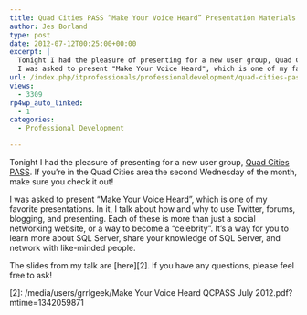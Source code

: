 ```yaml
---
title: Quad Cities PASS “Make Your Voice Heard” Presentation Materials
author: Jes Borland
type: post
date: 2012-07-12T00:25:00+00:00
excerpt: |
  Tonight I had the pleasure of presenting for a new user group, Quad Cities PASS. If you're in the Quad Cities area the second Wednesday of the month, make sure you check it out!
  I was asked to present "Make Your Voice Heard", which is one of my favorit&hellip;
url: /index.php/itprofessionals/professionaldevelopment/quad-cities-pass-make-your/
views:
  - 3309
rp4wp_auto_linked:
  - 1
categories:
  - Professional Development

---
```

Tonight I had the pleasure of presenting for a new user group, [Quad Cities PASS][1]. If you&#8217;re in the Quad Cities area the second Wednesday of the month, make sure you check it out!

I was asked to present &#8220;Make Your Voice Heard&#8221;, which is one of my favorite presentations. In it, I talk about how and why to use Twitter, forums, blogging, and presenting. Each of these is more than just a social networking website, or a way to become a &#8220;celebrity&#8221;. It&#8217;s a way for you to learn more about SQL Server, share your knowledge of SQL Server, and network with like-minded people.

The slides from my talk are [here][2]. If you have any questions, please feel free to ask!

 [1]: http://qcpass.sqlpass.org/
 [2]: /media/users/grrlgeek/Make Your Voice Heard QCPASS July 2012.pdf?mtime=1342059871